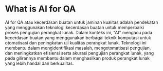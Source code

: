 # What is AI for QA

AI for QA atau kecerdasan buatan untuk jaminan kualitas adalah pendekatan yang menggunakan teknologi kecerdasan buatan untuk memperbaiki proses pengujian perangkat lunak. Dalam konteks ini, "AI" mengacu pada kecerdasan buatan yang menggunakan berbagai teknik komputasi untuk otomatisasi dan peningkatan uji kualitas perangkat lunak. Teknologi ini membantu dalam mengidentifikasi masalah, mengotomatisasi pengujian, dan meningkatkan efisiensi serta akurasi pengujian perangkat lunak, yang pada gilirannya membantu dalam menghasilkan produk perangkat lunak yang lebih handal dan berkualitas.